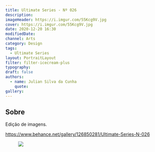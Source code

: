 ```yaml
---
title: Ultimate Series - Nº 026
description:
imageHeader: https://i.imgur.com/55Kcg9V.jpg
cover: https://i.imgur.com/55Kcg9V.jpg
date: 2020-12-20 16:30
modifiedDate:
channel: Arts
category: Design
tags:
  - Ultimate Series
layout: PortraitLayout
filter: filter-icecream-plus
typography:
draft: false
authors:
  - name: Julian Silva da Cunha
    quote:
gallery:
---
```


## Sobre

Edição de imagens.

https://www.behance.net/gallery/126850281/Ultimate-Series-N-026

<figure>
<img src="https://i.imgur.com/55Kcg9V.jpg" className="max-w-none mx-auto block"/>
</figure>
